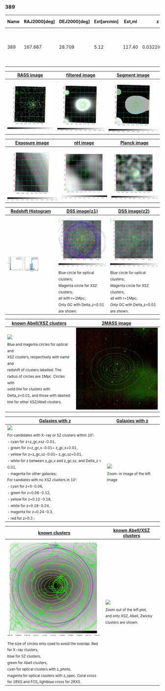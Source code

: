 <div STYLE="page-break-after: always;"></div>

### 389

|Name|RAJ2000[deg]|DEJ2000[deg] |Ext[arcmin]| Ext,ml | z | z_src| C|GC(XSZ,Delta_z<0.01)| GC(OPT,Delta_z<0.01)|GC| R_sig[arcmin] | R500[arcmin] | R500[Mpc]| CRsig[c/s] | CR500[c/s] |L500[1E44 erg/s]|F500[1E-12 erg/s/cm^2]| M500[1E14 Msun]|Tx[keV]|Cnt_sig|Beta|Rc[arcmin]|Comment|Alias|
|---|---|---|---|---|---|------|---|--------|---------|----------|---|---|---|---|---|---|---|---|---|---|---|---|---|---|
|389| 167.667| 28.709| 5.12| 117.40| 0.0322(0.005)| z1, z_xsz| B| L03, MCXC, Tar, XB| A, N| A, C, F20, L03, MCXC, N, SPI, Tar, W, XB| 11.238| 16.085| 0.621| 0.294(0.048)| 0.316(0.052)| 0.132(0.015)| 5.536(0.629)| 0.70(0.04)| 1.74(0.06)| 86.1| 0.885(-0.123+0.082)| 7.074(-1.121+0.826)| -| k525|

|[RASS image](../image/389/389_img.pdf)|[filtered image](../image/389/389_fil.pdf)|[Segment image](../image/389/389_seg.pdf)|
|-------------------|--------------------|-------------------|
| <img src="../image/389/389_img.png" width="300">  | <img src="../image/389/389_fil.png" width="300">   | <img src="../image/389/389_seg.png" width="300">  |

|[Exposure image](../image/389/389_mex.pdf)| [nH image](../image/389/389_nh.pdf)| [Planck image](../image/389/389_p.pdf)|
|-------------------|--------------------|-------------------|
|<img src="../image/389/389_mex.png" width="300">   | <img src="../image/389/389_nh.png" width="300">    | <img src="../image/389/389_p.png" width="300"> |

|[Redshift Histogram](../image/389/389_zg.pdf) | [DSS image(z1)](../image/389/389_dss_z1.pdf)      |  [DSS image(z2)](../image/389/389_dss_z2.pdf)    |
|-------------------|--------------------|-------------------|
|<img src="../image/389/389_zg.png" width="300"> |<img src="../image/389/389_dss_z1.png" width="300"> <sub><br>Blue circle for optical clusters; <br>Magenta circle for XSZ clusters; <br>all with r=1Mpc; <br>Only GC with Delta_z<0.01 are shown. </sub>| <img src="../image/389/389_dss_z2.png" width="300"><sub><br>Blue circle for optical clusters; <br>Magenta circle for XSZ clusters; <br>all with r=1Mpc; <br>Only GC with Delta_z<0.01 are shown. </sub> |

|[known Abell/XSZ clusters](../image/389/389_m.pdf) | [2MASS image](../image/389/389_2mass.pdf)      |
|-------------------|-------------------|
|<img src=../image/389/389_m.png width="300"> <br><sub>Blue and magenta circles for optical and <br>XSZ clusters, respectively with name and <br>redshift of clusters labelled. The <br>radius of circles are 1Mpc. Circles with <br>solid line for clusters with <br>Delta_z<0.01, and those with dashed <br>line for other XSZ/Abell clusters.        </sub>|<img src="../image/389/389_2mass.png" width="300">  |

|[Galaxies with z](../image/389/389_opt_ned.pdf) |[Galaxies with z](../image/389/389_opt_ned_zoom.pdf) |
|-------------------|-------------------|
| <img src=../image/389/389_opt_ned.png width="300"> <br><sub> For candidates with X-ray or SZ clusters within 10': <br> - cyan for z<z_gc,xsz-0.01, <br> - green for z=z_gc,x-0.01~ z_gc,x+0.01, <br> - yellow for z=z_gc,sz-0.01~ z_gc,sz+0.01, <br> - white for z between z_gc,x and z_gc,sz, and Delta_z > 0.01, <br> - magenta for other galaxies; <br>For candiates with no XSZ clusters in 10': <br> - cyan for z=0-0.06, <br> - green for z=0.06-0.12, <br> - yellow for z=0.12-0.18, <br> - white for z=0.18-0.24, <br> - magenta for z=0.24-0.3, <br> - red for z>0.3 ;  </sub>|<img src=../image/389/389_opt_ned_zoom.png width="300">  <br><sub> Zoom-in image of the left image</sub>|

|[known clusters](../image/389/389_gc.pdf) |[known Abell/XSZ clusters](../image/389/389_gc_large.pdf) |
|-------------------|-------------------|
| <img src=../image/389/389_gc.png width="300"> <br><sub> The size of circles only used to avoid the overlap. Red for X-ray clusters, <br> blue for SZ clusters, <br> green for Abell clusters, <br> cyan for optical clusters with z_photo, <br> magenta for optical clusters with z_spec. Coral cross for 1RXS and FCS, lightblue cross for 2RXS. </sub>|<img src=../image/389/389_gc_large.png width="300"> <br><sub> Zoom out of the left plot, <br> and only XSZ, Abell, Zwicky clusters are shown. </sub> |



